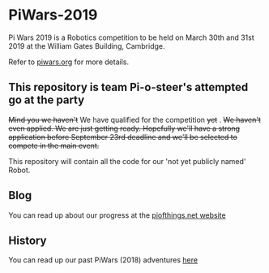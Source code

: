 # PiWars-2019

Pi Wars 2019 is a Robotics competition to be held on March 30th and 31st 2019 at the William Gates Building, Cambridge.

Refer to [piwars.org](http://www.piwars.org) for more details.

## This repository is team Pi-o-steer's attempted go at the party
~~Mind you we haven't~~ We have qualified for the competition ~~yet~~ . ~~We haven't even applied. We are just getting ready. Hopefully we'll have a strong application before September 23rd deadline and we'll be selected to compete in the main event.~~

This repository will contain all the code for our 'not yet publicly named' Robot.

## Blog
You can read up about our progress at the [piofthings.net website](https://piofthings.net/tags/piwars-2019)

## History
You can read up our past PiWars (2018) adventures [here](https://piofthings.net/tags/piwars-2018)

